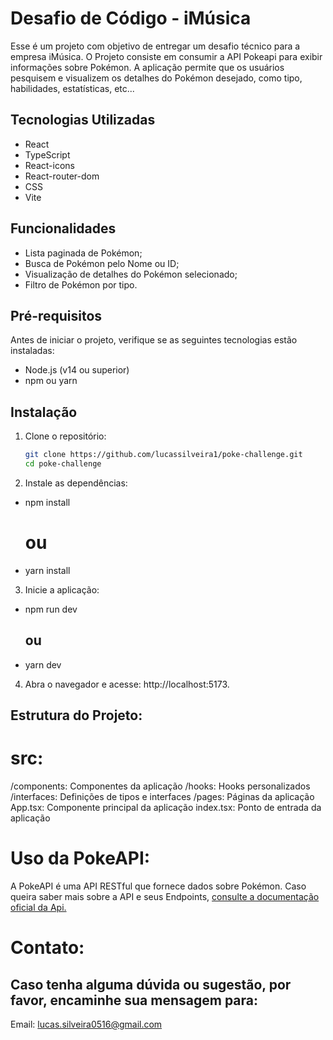 # Desafio de Código - iMúsica

Esse é um projeto com objetivo de entregar um desafio técnico para a empresa iMúsica.
O Projeto consiste em consumir a API Pokeapi para exibir informações sobre Pokémon. A aplicação permite que os usuários pesquisem e visualizem os detalhes do Pokémon desejado, como tipo, habilidades, estatísticas, etc...

## Tecnologias Utilizadas

-   React
-   TypeScript
-   React-icons
-   React-router-dom
-   CSS
-   Vite

## Funcionalidades

-   Lista paginada de Pokémon;
-   Busca de Pokémon pelo Nome ou ID;
-   Visualização de detalhes do Pokémon selecionado;
-   Filtro de Pokémon por tipo.

## Pré-requisitos

Antes de iniciar o projeto, verifique se as seguintes tecnologias estão instaladas:

-   Node.js (v14 ou superior)
-   npm ou yarn

## Instalação

1. Clone o repositório:

    ```bash
    git clone https://github.com/lucassilveira1/poke-challenge.git
    cd poke-challenge

    ```

2. Instale as dependências:

-   npm install

    # ou

-   yarn install

3. Inicie a aplicação:

-   npm run dev

    ## ou

-   yarn dev

4. Abra o navegador e acesse: http://localhost:5173.

## Estrutura do Projeto:

# src:

/components: Componentes da aplicação
/hooks: Hooks personalizados
/interfaces: Definições de tipos e interfaces
/pages: Páginas da aplicação
App.tsx: Componente principal da aplicação
index.tsx: Ponto de entrada da aplicação

# Uso da PokeAPI:

A PokeAPI é uma API RESTful que fornece dados sobre Pokémon. Caso queira saber mais sobre a API e seus Endpoints, <a href="https://pokeapi.co/">consulte a documentação oficial da Api.</a>

# Contato:

## Caso tenha alguma dúvida ou sugestão, por favor, encaminhe sua mensagem para:

Email: lucas.silveira0516@gmail.com
